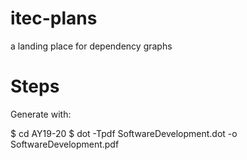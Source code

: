 # itec-plans
a landing place for dependency graphs

# Steps
Generate with:

$ cd AY19-20
$ dot -Tpdf SoftwareDevelopment.dot -o SoftwareDevelopment.pdf